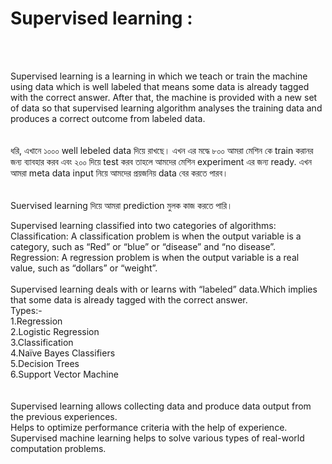 # Supervised learning :
<br><br>

Supervised learning is a learning in which we teach or train the machine using data which is well labeled that means some data is already tagged with the correct answer. After that, the machine is provided with a new set of data so that supervised learning algorithm analyses the training data and produces a correct outcome from labeled data.
<br><br><br>
ধরি, এখানে ১০০০ well lebeled data দিয়ে রাখছে।
এখন এর মদ্ধে ৮০০ আমরা মেশিন কে train করানর জন্য ব্যাবহার করব এবং ২০০ দিয়ে test করব তাহলে আমদের মেশিন experiment এর জন্য ready.
এখন আমরা meta data input নিয়ে আমদের প্রয়জনিয় data বের করতে পারব।
 <br><br><br>
 Suervised learning দিয়ে আমরা prediction মুলক কাজ করতে পারি।<br>

Supervised learning classified into two categories of algorithms: <br>
Classification: A classification problem is when the output variable is a category, such as “Red” or “blue” or “disease” and “no disease”.<br>
Regression: A regression problem is when the output variable is a real value, such as “dollars” or “weight”.<br>
<br>
Supervised learning deals with or learns with “labeled” data.Which implies that some data is already tagged with the correct answer.
<br>
Types:-
<br>
1.Regression<br>
2.Logistic Regression<br>
3.Classification<br>
4.Naïve Bayes Classifiers<br>
5.Decision Trees<br>
6.Support Vector Machine<br>
<br><br>
Supervised learning allows collecting data and produce  data output from the previous experiences.<br>
Helps to optimize performance criteria with the help of experience.<br>
Supervised machine learning helps to solve various types of real-world computation problems.<br>